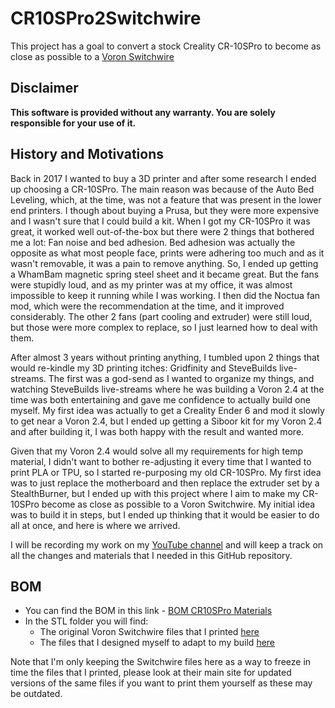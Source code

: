 # CR10SPro2Switchwire
 This project has a goal to convert a stock Creality CR-10SPro to become as close as possible to a [Voron Switchwire](https://vorondesign.com/voron_switchwire)

## Disclaimer
**This software is provided without any warranty. You are solely responsible for your use of it.**

## History and Motivations
Back in 2017 I wanted to buy a 3D printer and after some research I ended up choosing a CR-10SPro. The main reason was because of the Auto Bed Leveling, which, at the time, was not a feature that was present in the lower end printers. I though about buying a Prusa, but they were more expensive and I wasn't sure that I could build a kit.
When I got my CR-10SPro it was great, it worked well out-of-the-box but there were 2 things that bothered me a lot: Fan noise and bed adhesion. Bed adhesion was actually the opposite as what most people face, prints were adhering too much and as it wasn't removable, it was a pain to remove anything. So, I ended up getting a WhamBam magnetic spring steel sheet and it became great. But the fans were stupidly loud, and as my printer was at my office, it was almost impossible to keep it running while I was working. I then did the Noctua fan mod, which were the recommendation at the time, and it improved considerably. The other 2 fans (part cooling and extruder) were still loud, but those were more complex to replace, so I just learned how to deal with them.

After almost 3 years without printing anything, I tumbled upon 2 things that would re-kindle my 3D printing itches: Gridfinity and SteveBuilds live-streams. The first was a god-send as I wanted to organize my things, and  watching SteveBuilds live-streams where he was building a Voron 2.4 at the time was both entertaining and gave me confidence to actually build one myself. My first idea was actually to get a Creality Ender 6 and mod it slowly to get near a Voron 2.4, but I ended up getting a Siboor kit for my Voron 2.4 and after building it, I was both happy with the result and wanted more.

Given that my Voron 2.4 would solve all my requirements for high temp material, I didn't want to bother re-adjusting it every time that I wanted to print PLA or TPU, so I started re-purposing my old CR-10SPro. My first idea was to just replace the motherboard and then replace the extruder set by a StealthBurner, but I ended up with this project where I aim to make my CR-10SPro become as close as possible to a Voron Switchwire. My initial idea was to build it in steps, but I ended up thinking that it would be easier to do all at once, and here is where we arrived.

I will be recording my work on my [YouTube channel](https://www.youtube.com/@TripsCavern/streams) and will keep a track on all the changes and materials that I needed in this GitHub repository.

## BOM
  
 * You can find the BOM in this link - [BOM CR10SPro Materials](BOM.md)
 * In the STL folder you will find:
   * The original Voron Switchwire files that I printed [here](stl/switchwire)
   * The files that I designed myself to adapt to my build [here](stl/originals)
 
Note that I'm only keeping the Switchwire files here as a way to freeze in time the files that I printed, please look at their main site for updated versions of the same files if you want to print them yourself as these may be outdated.